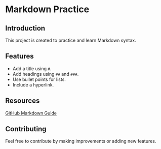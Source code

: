 # Markdown Practice

## Introduction
This project is created to practice and learn Markdown syntax.

## Features
- Add a title using `#`.
- Add headings using `##` and `###`.
- Use bullet points for lists.
- Include a hyperlink.

## Resources
[GitHub Markdown Guide](https://guides.github.com/features/mastering-markdown/)

## Contributing
Feel free to contribute by making improvements or adding new features.

